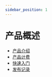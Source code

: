 ```yaml
---
sidebar_position: 1
---
```


# 产品概述

- [产品介绍](./产品介绍)
- [产品计费](./产品计费)
- [快速入门](./快速入门)
- [发布记录](./发布记录)
